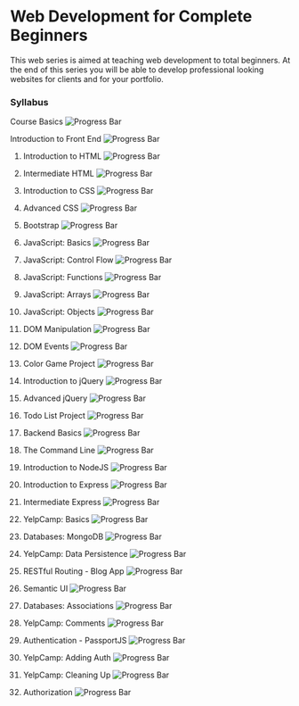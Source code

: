 # Web Development for Complete Beginners

This web series is aimed at teaching web development to total beginners. At the end of this series you will be able to develop professional looking websites for clients and for your portfolio.  

### Syllabus

Course Basics                    ![Progress Bar](http://progressed.io/bar/100 "Progress")

Introduction to Front End        ![Progress Bar](http://progressed.io/bar/100 "Progress")

1.	Introduction to HTML          ![Progress Bar](http://progressed.io/bar/33 "Progress")

2.	Intermediate HTML             ![Progress Bar](http://progressed.io/bar/0 "Progress")

3.	Introduction to CSS           ![Progress Bar](http://progressed.io/bar/0 "Progress")

4.	Advanced CSS                  ![Progress Bar](http://progressed.io/bar/0 "Progress")

5.	Bootstrap                     ![Progress Bar](http://progressed.io/bar/0 "Progress")

6.	JavaScript: Basics            ![Progress Bar](http://progressed.io/bar/0 "Progress")

7.	JavaScript: Control Flow      ![Progress Bar](http://progressed.io/bar/0 "Progress")

8.	JavaScript: Functions         ![Progress Bar](http://progressed.io/bar/0 "Progress")

9.	JavaScript: Arrays            ![Progress Bar](http://progressed.io/bar/0 "Progress")

10.	JavaScript: Objects          ![Progress Bar](http://progressed.io/bar/0 "Progress")

11.	DOM Manipulation             ![Progress Bar](http://progressed.io/bar/0 "Progress")

12.	DOM Events                   ![Progress Bar](http://progressed.io/bar/0 "Progress")

13.	Color Game Project           ![Progress Bar](http://progressed.io/bar/0 "Progress")

14.	Introduction to jQuery       ![Progress Bar](http://progressed.io/bar/0 "Progress")

15.	Advanced jQuery              ![Progress Bar](http://progressed.io/bar/0 "Progress")

16.	Todo List Project            ![Progress Bar](http://progressed.io/bar/0 "Progress")

17.	Backend Basics               ![Progress Bar](http://progressed.io/bar/0 "Progress")

18.	The Command Line             ![Progress Bar](http://progressed.io/bar/0 "Progress")

19.	Introduction to NodeJS       ![Progress Bar](http://progressed.io/bar/0 "Progress")

20.	Introduction to Express      ![Progress Bar](http://progressed.io/bar/0 "Progress")

21.	Intermediate Express         ![Progress Bar](http://progressed.io/bar/0 "Progress")

22.	YelpCamp: Basics             ![Progress Bar](http://progressed.io/bar/0 "Progress")

23.	Databases: MongoDB           ![Progress Bar](http://progressed.io/bar/0 "Progress")

24.	YelpCamp: Data Persistence   ![Progress Bar](http://progressed.io/bar/0 "Progress")

25.	RESTful Routing - Blog App   ![Progress Bar](http://progressed.io/bar/0 "Progress")

26.	Semantic UI                  ![Progress Bar](http://progressed.io/bar/0 "Progress")

27.	Databases: Associations      ![Progress Bar](http://progressed.io/bar/0 "Progress")
 
30.	YelpCamp: Comments           ![Progress Bar](http://progressed.io/bar/0 "Progress")

31.	Authentication - PassportJS  ![Progress Bar](http://progressed.io/bar/0 "Progress")

32.	YelpCamp: Adding Auth        ![Progress Bar](http://progressed.io/bar/0 "Progress")

33.	YelpCamp: Cleaning Up        ![Progress Bar](http://progressed.io/bar/0 "Progress")

34.	Authorization                ![Progress Bar](http://progressed.io/bar/0 "Progress")
